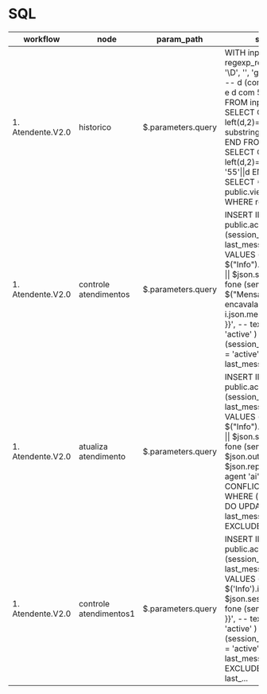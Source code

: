 # SQL

| workflow | node | param_path | sql_excerpt | tables_guess |
| --- | --- | --- | --- | --- |
| 1. Atendente.V2.0 | historico | $.parameters.query | WITH inp AS (   SELECT regexp_replace($1::text, '\D', '', 'g') AS d ), cand AS (   -- d (como veio), d sem 55 e d com 55   SELECT d                            AS k FROM inp   UNION ALL SELECT CASE WHEN left(d,2)='55' THEN substring(d from 3) ELSE d END FROM inp   UNION ALL SELECT CASE WHEN left(d,2)='55' THEN d ELSE '55'\|\|d END FROM inp ) SELECT * FROM public.view_client_snapshot WHERE regexp_repl... | ALL, AS, CASE, D, DESC, ELSE, END, IN, LAST, NULLS, THEN, UNION, WHEN, WITH, cand, com, como, d, e, g, inp, k, last_order_at, phone, public, regexp_replace, sem, substring, text, veio, view_client_sna |
| 1. Atendente.V2.0 | controle atendimentos | $.parameters.query | INSERT INTO public.active_sessions AS s   (session_id, last_message, last_message_type, status) VALUES   (     '{{ $("Info").first().json.telefone \|\| $json.session_id }}',   -- fone (sem +)     '{{ $("Mensagem encavalada?").all().map(i => i.json.mensagem).join("\\n") }}',  -- texto puro     'human',     'active'   ) ON CONFLICT (session_id) WHERE (status = 'active') DO UPDATE    SET last_message  ... | AS, CONFLICT, DO, EXCLUDED, Info, Mensagem, NULL, active, active_sessions, all, encavalada, first, followup_sent_at, fone, human, humano, i, json, last_message, last_message_type, map, mensagem, n, no |
| 1. Atendente.V2.0 | atualiza atendimento | $.parameters.query | INSERT INTO public.active_sessions AS s   (session_id, last_message, last_message_type, status) VALUES   (     '{{ $("Info").first().json.telefone \|\| $json.session_id }}',   -- fone (sem +)     '{{ $json.output \|\| $json.text \|\| $json.reply }}',  -- texto do agent     'ai',     'active'   ) ON CONFLICT (session_id) WHERE (status = 'active') DO UPDATE    SET last_message      = EXCLUDED.last_message... | AS, CONFLICT, DO, EXCLUDED, Info, active, active_sessions, agent, ai, do, first, fone, json, last_message, last_message_type, now, output, public, reply, s, sem, session_id, status, telefone, text, te |
| 1. Atendente.V2.0 | controle atendimentos1 | $.parameters.query | INSERT INTO public.active_sessions AS s   (session_id, last_message, last_message_type, status) VALUES   (     '{{ $('Info').item.json.telefone \|\| $json.session_id }}',   -- fone (sem +)     '{{ $json.text }}',                       -- texto puro     'human',     'active'   ) ON CONFLICT (session_id) WHERE (status = 'active') DO UPDATE    SET last_message      = EXCLUDED.last_message,        last_... | AS, CONFLICT, DO, EXCLUDED, Info, NULL, active, active_sessions, followup_sent_at, fone, human, humano, item, json, last_message, last_message_type, now, o, public, puro, quando, reseta, responde, s,  |
